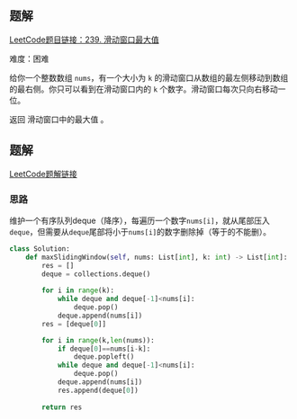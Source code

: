 ## 题解
[LeetCode题目链接：239. 滑动窗口最大值](https://leetcode.cn/problems/sliding-window-maximum/description/?envType=study-plan-v2&envId=selected-coding-interview)

难度：困难

给你一个整数数组 `nums`，有一个大小为 `k` 的滑动窗口从数组的最左侧移动到数组的最右侧。你只可以看到在滑动窗口内的 `k` 个数字。滑动窗口每次只向右移动一位。

返回 滑动窗口中的最大值 。

## 题解
[LeetCode题解链接](https://leetcode.cn/problems/sliding-window-maximum/solutions/2361228/239-hua-dong-chuang-kou-zui-da-zhi-dan-d-u6h0/?envType=study-plan-v2&envId=selected-coding-interview)

### 思路
维护一个有序队列deque（降序），每遍历一个数字`nums[i]`，就从尾部压入`deque`，但需要从`deque`尾部将小于`nums[i]`的数字删除掉（等于的不能删）。

```python
class Solution:
    def maxSlidingWindow(self, nums: List[int], k: int) -> List[int]:
        res = []
        deque = collections.deque()
        
        for i in range(k):
            while deque and deque[-1]<nums[i]:
                deque.pop()
            deque.append(nums[i])
        res = [deque[0]]

        for i in range(k,len(nums)):
            if deque[0]==nums[i-k]:
                deque.popleft()
            while deque and deque[-1]<nums[i]:
                deque.pop()
            deque.append(nums[i])
            res.append(deque[0])
        
        return res
```

